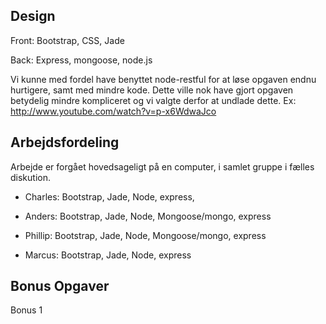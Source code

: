 
Design
-----------------------------------------------------------------------
Front: Bootstrap, CSS, Jade

Back: Express, mongoose, node.js

Vi kunne med fordel have benyttet node-restful for at løse opgaven endnu hurtigere, samt med mindre kode. Dette ville nok have gjort opgaven betydelig mindre kompliceret og vi valgte derfor at undlade dette.
Ex: http://www.youtube.com/watch?v=p-x6WdwaJco
 
Arbejdsfordeling
--------------------------------

Arbejde er forgået hovedsageligt på en computer, i samlet gruppe i fælles diskution.

* Charles: Bootstrap, Jade, Node, express,

* Anders: Bootstrap, Jade, Node, Mongoose/mongo, express 

* Phillip: Bootstrap, Jade, Node, Mongoose/mongo, express  

* Marcus: Bootstrap, Jade, Node, express  

Bonus Opgaver
-----------------------------------------------------------------
Bonus 1
